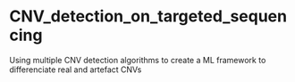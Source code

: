 # CNV_detection_on_targeted_sequencing
Using multiple CNV detection algorithms to create a ML framework to differenciate real and artefact CNVs 
